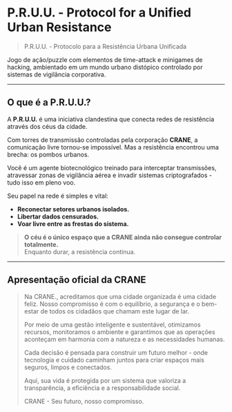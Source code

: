 # P.R.U.U. - Protocol for a Unified Urban Resistance
> P.R.U.U. - Protocolo para a Resistência Urbana Unificada
 
Jogo de ação/puzzle com elementos de time-attack e minigames de hacking, ambientado em um mundo urbano distópico controlado por sistemas de vigilância corporativa.

---

## O que é a P.R.U.U.?

A **P.R.U.U.** é uma iniciativa clandestina que conecta redes de resistência através dos céus da cidade.

Com torres de transmissão controladas pela corporação **CRANE**, a comunicação livre tornou-se impossível. Mas a resistência encontrou uma brecha: os pombos urbanos.

Você é um agente biotecnológico treinado para interceptar transmissões, atravessar zonas de vigilância aérea e invadir sistemas criptografados - tudo isso em pleno voo.

Seu papel na rede é simples e vital:  

- **Reconectar setores urbanos isolados.**  
- **Libertar dados censurados.**  
- **Voar livre entre as frestas do sistema.**

> **O céu é o único espaço que a CRANE ainda não consegue controlar totalmente.**  
> Enquanto durar, a resistência continua.

---

## Apresentação oficial da CRANE

> Na CRANE., acreditamos que uma cidade organizada é uma cidade feliz.
> Nosso compromisso é com o equilíbrio, a segurança e o bem-estar de todos os cidadãos que chamam este lugar de lar.
>
> Por meio de uma gestão inteligente e sustentável, otimizamos recursos, monitoramos o ambiente e garantimos que as operações aconteçam em harmonia com a natureza e as necessidades humanas.
>
> Cada decisão é pensada para construir um futuro melhor - onde tecnologia e cuidado caminham juntos para criar espaços mais seguros, limpos e conectados.
> 
> Aqui, sua vida é protegida por um sistema que valoriza a transparência, a eficiência e a responsabilidade social.
> 
> CRANE - Seu futuro, nosso compromisso.
